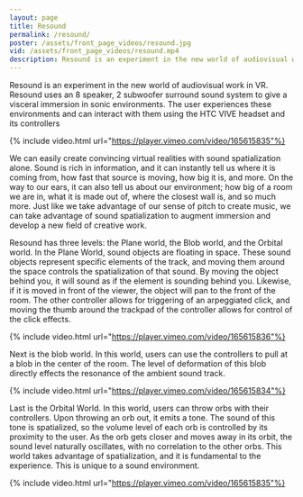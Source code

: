 ```yaml
---
layout: page
title: Resound
permalink: /resound/
poster: /assets/front_page_videos/resound.jpg
vid: /assets/front_page_videos/resound.mp4
description: Resound is an experiment in the new world of audiovisual work in VR. Resound uses an 8 speaker, 2 subwoofer surround sound system to give a visceral immersion in sonic environments. The user experiences these environments and can interact with them using the HTC VIVE headset and its controllers
---
```

Resound is an experiment in the new world of audiovisual work in VR. Resound uses an 8 speaker, 2 subwoofer surround sound system to give a visceral immersion in sonic environments. The user experiences these environments and can interact with them using the HTC VIVE headset and its controllers

{% include video.html url="https://player.vimeo.com/video/165615835"%}

We can easily create convincing virtual realities with sound spatialization alone. Sound is rich in information, and it can instantly tell us where it is coming from, how fast that source is moving, how big it is, and more. On the way to our ears, it can also tell us about our environment; how big of a room we are in, what it is made out of, where the closest wall is, and so much more. Just like we take advantage of our sense of pitch to create music, we can take advantage of sound spatialization to augment immersion and develop a new field of creative work.

Resound has three levels: the Plane world, the Blob world, and the Orbital world. In the Plane World, sound objects are floating in space. These sound objects represent specific elements of the track, and moving them around the space controls the spatialization of that sound. By moving the object behind you, it will sound as if the element is sounding behind you. Likewise, if it is moved in front of the viewer, the object will pan to the front of the room. The other controller allows for triggering of an arpeggiated click, and moving the thumb around the trackpad of the controller allows for control of the click effects.

{% include video.html url="https://player.vimeo.com/video/165615836"%}

Next is the blob world. In this world, users can use the controllers to pull at a blob in the center of the room. The level of deformation of this blob directly effects the resonance of the ambient sound track.

{% include video.html url="https://player.vimeo.com/video/165615834"%}

Last is the Orbital World. In this world, users can throw orbs with their controllers. Upon throwing an orb out, it emits a tone. The sound of this tone is spatialized, so the volume level of each orb is controlled by its proximity to the user. As the orb gets closer and moves away in its orbit, the sound level naturally oscillates, with no correlation to the other orbs. This world takes advantage of spatialization, and it is fundamental to the experience. This is unique to a sound environment.

{% include video.html url="https://player.vimeo.com/video/165615835"%}